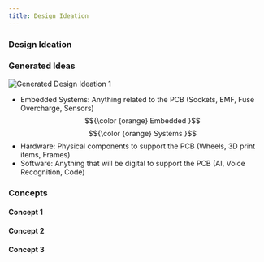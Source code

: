 ```yaml
---
title: Design Ideation
---
```


### Design Ideation

### Generated Ideas
![Generated Design Ideation 1](https://github.com/EGR314-Spring2024-Team303/EGR314-Spring2024-Team303.github.io/assets/39510849/75b2595d-4acb-4b2a-b16c-8d92846148a0)

* Embedded Systems: Anything related to the PCB (Sockets, EMF, Fuse Overcharge, Sensors)
$${\color {orange} Embedded }$$ $${\color {orange} Systems }$$
* Hardware: Physical components to support the PCB (Wheels, 3D print items, Frames) 
* Software: Anything that will be digital to support the PCB (AI, Voice Recognition, Code)

### Concepts
#### Concept 1
#### Concept 2
#### Concept 3


